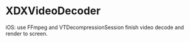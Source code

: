 # XDXVideoDecoder
iOS: use FFmpeg and VTDecompressionSession finish video decode and render to screen.
